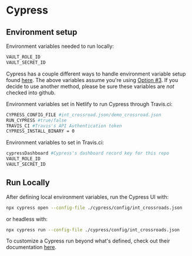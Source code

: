 # Cypress
## Environment setup

Environment variables needed to run locally:
```bash
VAULT_ROLE_ID
VAULT_SECRET_ID 
```

Cypress has a couple different ways to handle environment variable setup found [here](https://docs.cypress.io/guides/guides/environment-variables.html#Setting).
The above variables assume you're using [Option #3](https://docs.cypress.io/guides/guides/environment-variables.html#Option-3-CYPRESS).
If you decide to use another method, please be sure these variables are *not* checked into github.

Environment variables set in Netlify to run Cypress through Travis.ci:
```bash
CYPRESS_CONFIG_FILE #int_crossroad.json/demo_crossroad.json
RUN_CYPRESS #true/false
TRAVIS_CI #Travis's API Authentication token
CYPRESS_INSTALL_BINARY = 0
```

Environment variables to set in Travis.ci:
```bash
cypressDashboard #Cypress's dashboard record key for this repo
VAULT_ROLE_ID
VAULT_SECRET_ID 
```

## Run Locally

After defining local environment variables, run the Cypress UI with:

```bash
npx cypress open --config-file ./cypress/config/int_crossroads.json
```

or headless with:

```bash
npx cypress run --config-file ./cypress/config/int_crossroads.json
```
To customize a Cypress run beyond what's defined, check out their documentation [here](https://docs.cypress.io/guides/guides/command-line.html).